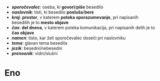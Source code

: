 - ***sporočevalec***: oseba, ki **govori**/**piše** besedilo
- ***naslovnik***: tisti, ki besedilo **posluša**/**bere**
- ***kraj***: **prostor**, v katerem **poteka sporazumevanje**, pri napisanih besedilih je to **mesto objave**
- ***čas***: **del dneva**, v katerem poteka komunikacija, pri napisanih delih je to **čas objave**
- ***namen***: tisto, kar želi sporočevalec doseči pri naslovniku
- ***tema***: glavan tema besedila
- ***jezik***: besedni/nebesedni
- ***prenosnik***: vidni/slušni
# Eno